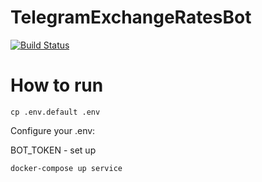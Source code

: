 # TelegramExchangeRatesBot

[![Build Status](https://travis-ci.com/llybin/TelegramExchangeRatesBot.svg?branch=master)](https://travis-ci.com/llybin/TelegramExchangeRatesBot)

# How to run

`cp .env.default .env`

Configure your .env:

BOT_TOKEN - set up

`docker-compose up service`
